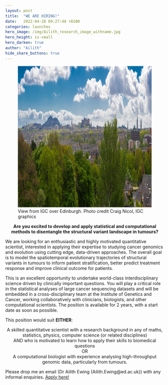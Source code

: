 ```yaml
---
layout: post
title:  "WE ARE HIRING!"
date:   2022-04-28 09:27:48 +0100
categories: launches
hero_image: /img/Ailith_research_image_withname.jpg
hero_height: is-small
hero_darken: true
author: "Ailith"
hide_share_buttons: true
---
```

<p align="center">
  <figure>
  <img width="900" height="450" src="/img/CraigIGCview.jpg">
  <figcaption>View from IGC over Edinburgh. Photo credit Craig Nicol, IGC graphics</figcaption>
  </figure>
</p>

<p align="center">
<b>Are you excited to develop and apply statistical and computational methods to disentangle the structural variant landscape in tumours?</b>
</p>

We are looking for an enthusiastic and highly motivated quantitative scientist, interested in applying their expertise to studying cancer genomics and evolution using cutting edge, data-driven approaches. The overall goal is to model the spatiotemporal evolutionary trajectories of structural variants in tumours to inform patient stratification, better predict treatment response and improve clinical outcome for patients.
 
This is an excellent opportunity to undertake world-class interdisciplinary science driven by clinically important questions. You will play a critical role in the statistical analyses of large cancer sequencing datasets and will be embedded in a cross-disciplinary team at the Institute of Genetics and Cancer, working collaboratively with clinicians, biologists, and other computational scientists. The position is available for 2 years, with a start date as soon as possible.
 
This position would suit <b>EITHER</b>:
<p align="center">
A skilled quantitative scientist with a research background in any of maths, statistics, physics, computer science (or related disciplines) <br>AND who is motivated to learn how to apply their skills to biomedical questions
<br>
OR
<br>
A computational biologist with experience analysing high-throughput genomic data, particularly from tumours.
 </p>
Please drop me an email (Dr Ailith Ewing (Ailith.Ewing@ed.ac.uk)) with any informal enquiries.

<a href="https://elxw.fa.em3.oraclecloud.com/hcmUI/CandidateExperience/en/sites/CX_1001/job/4143" class="button is-primary">
Apply here!
</a>

 
